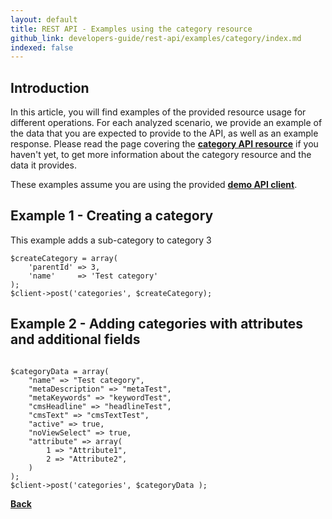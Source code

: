 ```yaml
---
layout: default
title: REST API - Examples using the category resource
github_link: developers-guide/rest-api/examples/category/index.md
indexed: false
---
```


## Introduction

In this article, you will find examples of the provided resource usage for different operations. For each analyzed scenario, we provide an example of the data that you are expected to provide to the API, as well as an example response.
Please read the page covering the **[category API resource](../api-resource-categories)** if you haven't yet, to get more information about the category resource and the data it provides.

These examples assume you are using the provided **[demo API client](/developers-guide/rest-api/#using-the-rest-api-in-your-own-a)**.


## Example 1 - Creating a category
This example adds a sub-category to category 3

```
$createCategory = array(
    'parentId' => 3,
    'name'     => 'Test category'
);
$client->post('categories', $createCategory);

```

## Example 2 - Adding categories with attributes and additional fields

```

$categoryData = array(
    "name" => "Test category",
    "metaDescription" => "metaTest",
    "metaKeywords" => "keywordTest",
    "cmsHeadline" => "headlineTest",
    "cmsText" => "cmsTextTest",
    "active" => true,
    "noViewSelect" => true,
    "attribute" => array(
        1 => "Attribute1",
        2 => "Attribute2",
    )
);
$client->post('categories', $categoryData );

```

**[Back](../)**
